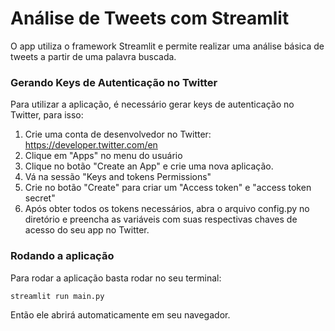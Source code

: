 # Análise de Tweets com Streamlit

O app utiliza o framework Streamlit e permite realizar uma análise básica de tweets a partir de uma palavra buscada.


### Gerando Keys de Autenticação no Twitter
Para utilizar a aplicação, é necessário gerar keys de autenticação no Twitter, para isso:

1. Crie uma conta de desenvolvedor no Twitter: https://developer.twitter.com/en
2. Clique em "Apps" no menu do usuário
3. Clique no botão "Create an App" e crie uma nova aplicação.
4. Vá na sessão "Keys and tokens Permissions"
5. Crie no botão "Create" para criar um "Access token" e "access token secret"
6. Após obter todos os tokens necessários, abra o arquivo config.py no diretório e preencha as variáveis 
com suas respectivas chaves de acesso do seu app no Twitter.


### Rodando a aplicação

Para rodar a aplicação basta rodar no seu terminal:

`streamlit run main.py`   

Então ele abrirá automaticamente em seu navegador.    